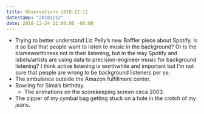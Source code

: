 ```yaml
---
title: Observations 2018-12-12
datestamp: "20181212"
date: 2018-12-24 11:09:00 -06:00
---
```


- Trying to better understand Liz Pelly’s new Baffler piece about Spotify. Is it so bad that people want to listen to music in the background? Or is the blameworthiness not in their listening, but in the way Spotify and labels/artists are using data to precision-engineer music for background listening? I think active listening is worthwhile and important but I’m not sure that people are wrong to be background listeners per se.
- The ambulance outside the Amazon fulfillment center.
- Bowling for Sima’s birthday.
	- The animations on the scorekeeping screen circa 2003.
- The zipper of my cymbal bag getting stuck on a hole in the crotch of my jeans.

